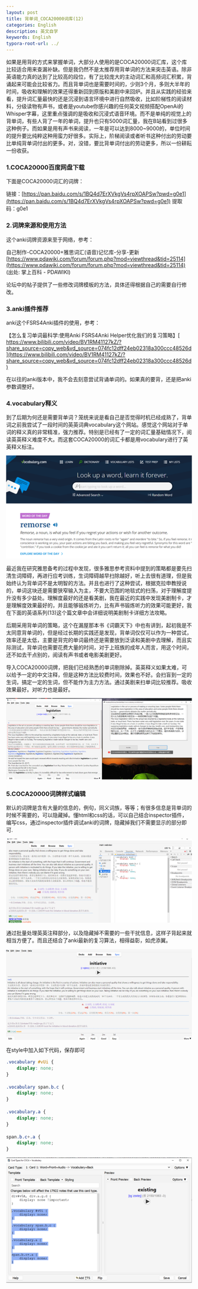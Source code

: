 ```yaml
---
layout: post
title: 背单词_COCA20000词库(12)
categories: English
description: 英文自学
keywords: English
typora-root-url: ../
---
```


如果是用背的方式来掌握单词，大部分人使用的是COCA20000词汇库，这个库比较适合用来查漏补缺。但是我仍然不是太推荐用背单词的方法来突击英语。除非英语能力真的达到了比较高的段位，有了比较庞大的主动词汇和高频词汇积累，背诵起来可能会比较省力。而且背单词也是需要时间的，少则3个月，多则大半年的时间，吸收和理解的效果还得重新回到原版和美剧中来回炉。并且从实践的经验来看，提升词汇量最快的还是沉浸到语言环境中进行自然吸收，比如阶梯性的阅读材料，分级读物有声书，或者是youtube你感兴趣的任何英文视频搭配OpenAi的Whisper字幕，这里重点强调的是吸收和沉浸式语音环境。而不是单纯的视觉上的背单词，有些人背了一年的单词，提升也只有5000词汇量，我在B站看到过很多这种例子。而如果是用有声书来阅读，一年是可以达到8000~9000的，单位时间的提升要比纯粹这种用蛮力好很多。实际上，阶梯阅读或者听书这种付出的劳动要比单纯背单词付出的更多。对，没错，要比背单词付出的劳动更多，所以一份耕耘一份收获。

### 1.COCA20000百度网盘下载

下面是COCA20000词汇的词牌：

链接：[https://pan.baidu.com/s/1BQ4d7ErXVkgVs4rpXOAPSw?pwd=g0e1](https://pan.baidu.com/s/1BQ4d7ErXVkgVs4rpXOAPSw?pwd=g0e1) 
提取码：g0e1 

### 2.词牌来源和使用方法

这个anki词牌资源来至于网络，参考：

自己制作-COCA20000+雅思词汇(语音)记忆库-分享-更新
[https://www.pdawiki.com/forum/forum.php?mod=viewthread&tid=25114](https://www.pdawiki.com/forum/forum.php?mod=viewthread&tid=25114)
(出处: 掌上百科 - PDAWIKI)

论坛中的帖子提供了一些修改词牌模板的方法，具体还得根据自己的需要自行修改。

### 3.anki插件推荐

anki这个FSRS4Anki插件的使用，参考：

【怎么复习单词最科学:使用Anki FSRS4Anki Helper优化我们的复习策略】[ https://www.bilibili.com/video/BV1RM41127kZ/?share_source=copy_web&vd_source=074fc12dff24eb02318a300ccc48526d](https://www.bilibili.com/video/BV1RM41127kZ/?share_source=copy_web&vd_source=074fc12dff24eb02318a300ccc48526d)

在以往的anki版本中，我不会去刻意尝试背诵单词的。如果真的要背，还是把anki参数调整好。

### 4.vocabulary释义

到了后期为何还是需要背单词？笼统来说是看自己是否觉得时机已经成熟了，背单词之前我尝试了一段时间的英英词典vocabulary这个网站。感觉这个网站对于单词的释义真的非常精准，强力推荐。特别是已经有了一定的词汇量基础情况下，阅读英英释义难度不大。而这套COCA20000的词汇卡都是用vocabulary进行了英英释义标注。

![chrome_KqkAuSfBJl](/images/posts/chrome_KqkAuSfBJl.png)

最近我在研究雅思备考的过程中发现，很多雅思参考资料中提到的策略都是要先扫清生词障碍，再进行应考训练，生词障碍越早扫除越好，听上去很有道理，但是我始终认为背单词不是太明智的方法。并且也进行了这种尝试，根据克拉申教授说的，单词这块还是需要狭窄输入为主，不要大范围的地毯式的扫荡，对于理解度提升没有多少益处。理解度最好的还是看美剧，我在最近的实践中发现美剧制卡，才是理解度效果最好的，并且能够锻炼听力，比有声书锻炼听力的效果可能更好，我在下面的英语系列(13)这个篇文章中会详细说明美剧制卡详细方法攻略。

后期采用背单词的策略，这个在漏屋那本书《词霸天下》中也有讲到，起初我是不太同意背单词的，但是经过长期的实践还是发现，背单词仅仅可以作为一种尝试，效率还是太低，主要是背完的单词最终还是需要放到泛读和美剧中去理解，而且实际测试，背单词也需要花费大量的时间，对于上班族的成年人而言，用这个时间，还不如去干点别的，阅读有声书或者电影美剧更好。

导入COCA20000词牌，把我们已经熟悉的单词剔除掉。英英释义如果太难，可以给予一定的中文注释，但是这种方法比较费时间，效果也不好。会扫盲到一定的生词，搞定一定的生词，但不能作为主力方法。通过美剧来扫单词比较推荐。吸收效果最好。对听力也是最好。



![image-33065](/images/posts/image-33065.png)



### 5.COCA20000词牌样式编辑

默认的词牌是含有大量的信息的，例句，同义词族，等等；有很多信息是背单词的时候不需要的，可以隐藏掉。懂html和css的话，可以自己结合inspector插件，编写css，通过inspector插件调试anki的词牌，隐藏掉我们不需要显示的部分即可.

![anki_cqDplLMUSN](/images/posts/anki_cqDplLMUSN.png)

通过批量处理英英注释部分，以及隐藏掉不需要的一些干扰信息，这样子背起来就相当方便了。而且还结合了anki最新的复习算法，相得益彰，如虎添翼。

![anki_N8aqEsLA3g](/images/posts/anki_N8aqEsLA3g.png)



在style中加入如下代码，保存即可

```css
.vocabulary #vUi {
    display: none;
}

.vocabulary span.b.c {
    display: none;
}

.vocabulary.a {
    display: none;
}

span.b.c+.a {
    display: none;
}

```

![Typora_HbxLuFmCf2](/images/posts/Typora_HbxLuFmCf2.png)
